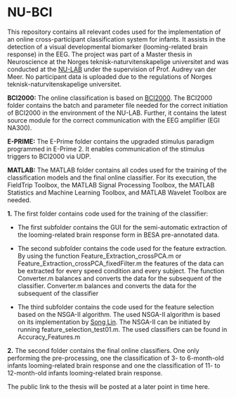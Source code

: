 # NU-BCI
This repository contains all relevant codes used for the implementation of an online cross-participant classification system for infants. It assists in the detection of a visual developmental biomarker (looming-related brain response) in the EEG. 
The project was part of a Master thesis in Neuroscience at the Norges teknisk-naturvitenskapelige universitet and was conducted at the [NU-LAB](https://www.ntnu.edu/psychology/nulab#/view/about) under the supervision of Prof. Audrey van der Meer. No participant data is uploaded due to the regulations of Norges teknisk-naturvitenskapelige universitet.

**BCI2000:**
The online classification is based on [BCI2000](https://www.bci2000.org/mediawiki/index.php/Main_Page). The BCI2000 folder contains the batch and parameter file needed for the correct initiation of BCI2000 in the environment of the NU-LAB. Further, it contains the latest source module for the correct communication with the EEG amplifier (EGI NA300).

**E-PRIME:**
The E-Prime folder contains the upgraded stimulus paradigm programmed in E-Prime 2. It enables communication of the stimulus triggers to BCI2000 via UDP.

**MATLAB:**
The MATLAB folder contains all codes used for the training of the classification models and the final online classifier. For its execution, the FieldTrip Toolbox, the MATLAB Signal Processing Toolbox, the MATLAB Statistics and Machine Learning Toolbox, and MATLAB Wavelet Toolbox are needed.

**1.**	The first folder contains code used for the training of the classifier:

- The first subfolder contains the GUI for the semi-automatic extraction of the looming-related brain response form in BESA pre-annotated data. 

- The second subfolder contains the code used for the feature extraction. By using the function Feature_Extraction_crossPCA.m or Feature_Extraction_crossPCA_fixedFilter.m the features of the data can be extracted for every speed condition and every subject. The function Converter.m balances and converts the data for the subsequent of the classifier. Converter.m balances and converts the data for the subsequent of the classifier

- The third subfolder contains the code used for the feature selection based on the NSGA-II algorithm. The used NSGA-II algorithm is based on its implementation by [Song Lin](https://se.mathworks.com/matlabcentral/fileexchange/31166-ngpm-a-nsga-ii-program-in-matlab-v1-4). The NSGA-II can be initiated by running feature_selection_test01.m. The used classifiers can be found in Accuracy_Features.m


**2.**	The second folder contains the final online classifiers. One only performing the pre-processing, one the classification of  3- to 6-month-old infants looming-related brain response and one the classification of  11- to 12-month-old infants looming-related brain response.

The public link to the thesis will be posted at a later point in time here. 
